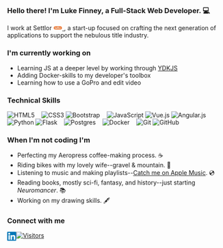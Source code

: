 <!-- <p align=”center”>
<a
  href="https://lfinney.github.io/"
  target="_blank"
  rel="noreferrer"
>
  <img
    src="https://user-images.githubusercontent.com/22566946/131262155-74a0585e-5af0-4676-a5ed-b5ce78b4cc65.png" alt="my banner"
  >
</a>
</p> -->

<h3 align=”center”>
  Hello there! I'm Luke Finney, a Full-Stack Web Developer. 💻
</h3>

I work at Settlor
<a href="https://settlor.com" target="_blank">
  <img src="https://raw.githubusercontent.com/lfinney/lfinney/main/images/settlor.jpeg" alt="Settlor icon" width="21px" />
</a>
, a start-up focused on crafting the next generation of applications to support the nebulous title industry.

### I'm currently working on

- Learning JS at a deeper level by working through <a href="https://www.kickstarter.com/projects/getify/you-dont-know-js-yet-second-edition-books/" target="_blank" alt="Link to YDKJS kickstart for the 2nd edition">YDKJS</a>
- Adding Docker-skills to my developer's toolbox
- Learning how to use a GoPro and edit video

### Technical Skills

![HTML5](https://img.shields.io/badge/html5-%23E34F26.svg?style=for-the-badge&logo=html5&logoColor=white)
![]()
![]()
![]()
![CSS3](https://img.shields.io/badge/css3-%231572B6.svg?style=for-the-badge&logo=css3&logoColor=white)
![Bootstrap](https://img.shields.io/badge/bootstrap-%23563D7C.svg?style=for-the-badge&logo=bootstrap&logoColor=white)
![]()
![]()
![]()
![JavaScript](https://img.shields.io/badge/javascript-%23323330.svg?style=for-the-badge&logo=javascript&logoColor=%23F7DF1E)
![Vue.js](https://img.shields.io/badge/vuejs-%2335495e.svg?style=for-the-badge&logo=vuedotjs&logoColor=%234FC08D)
![Angular.js](https://img.shields.io/badge/angular.js-%23E23237.svg?style=for-the-badge&logo=angularjs&logoColor=white)
![]()
![]()
![]()
![Python](https://img.shields.io/badge/python-3670A0?style=for-the-badge&logo=python&logoColor=ffdd54)
![Flask](https://img.shields.io/badge/flask-%23000.svg?style=for-the-badge&logo=flask&logoColor=white)
![]()
![]()
![]()
![Postgres](https://img.shields.io/badge/postgres-%23316192.svg?style=for-the-badge&logo=postgresql&logoColor=white)
![]()
![]()
![]()
![Docker](https://img.shields.io/badge/docker-%230db7ed.svg?style=for-the-badge&logo=docker&logoColor=white)
![]()
![]()
![]()
![Git](https://img.shields.io/badge/git-%23F05033.svg?style=for-the-badge&logo=git&logoColor=white)
![GitHub](https://img.shields.io/badge/github-%23121011.svg?style=for-the-badge&logo=github&logoColor=white)



### When I'm not coding I'm

- Perfecting my Aeropress coffee-making process. ☕
- Riding bikes with my lovely wife--gravel & mountain. 🚵
- Listening to music and making playlists--<a href="https://music.apple.com/us/profile/lucaswfinney"  target="_blank">Catch me on Apple Music</a>. 💿
- Reading books, mostly sci-fi, fantasy, and history--just starting _Neuromancer_. 📚
- Working on my drawing skills. 🖋️

### Connect with me

<a href="https://www.linkedin.com/in/lucas-finney/">
  <img align="left" src="https://raw.githubusercontent.com/lfinney/lfinney/main/images/linkedin.svg" alt="Luke Finney | LinkedIn" width="21px"/>
</a>


[![Visitors](https://visitor-badge.glitch.me/badge?page_id=lfinney.lfinney)](https://lfinney.github.io/)
